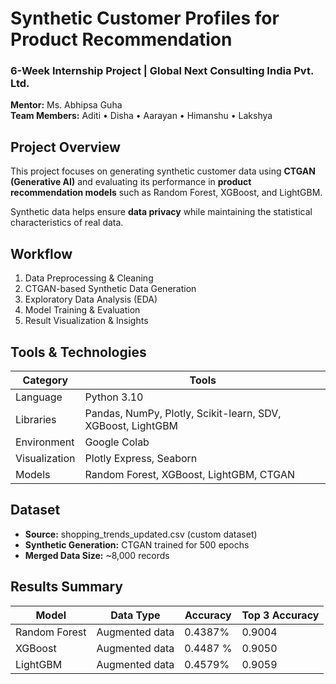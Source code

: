 #  Synthetic Customer Profiles for Product Recommendation
### 6-Week Internship Project | Global Next Consulting India Pvt. Ltd.
**Mentor:** Ms. Abhipsa Guha  
**Team Members:** Aditi • Disha • Aarayan • Himanshu • Lakshya  



##  Project Overview
This project focuses on generating synthetic customer data using **CTGAN (Generative AI)** and evaluating its performance in **product recommendation models** such as Random Forest, XGBoost, and LightGBM.

Synthetic data helps ensure **data privacy** while maintaining the statistical characteristics of real data.



##  Workflow
1. Data Preprocessing & Cleaning  
2. CTGAN-based Synthetic Data Generation  
3. Exploratory Data Analysis (EDA)  
4. Model Training & Evaluation  
5. Result Visualization & Insights  



##  Tools & Technologies
| Category | Tools |
|-----------|--------|
| Language | Python 3.10 |
| Libraries | Pandas, NumPy, Plotly, Scikit-learn, SDV, XGBoost, LightGBM |
| Environment | Google Colab |
| Visualization | Plotly Express, Seaborn |
| Models | Random Forest, XGBoost, LightGBM, CTGAN |


##  Dataset
- **Source:** shopping_trends_updated.csv (custom dataset)
- **Synthetic Generation:** CTGAN trained for 500 epochs
- **Merged Data Size:** ~8,000 records



##  Results Summary
| Model | Data Type | Accuracy |Top 3 Accuracy|
|--------|------------|-----------|------------|
| Random Forest | Augmented data  | 0.4387% |0.9004 |
| XGBoost | Augmented data  |0.4487	% |0.9050|
| LightGBM | Augmented data  | 0.4579% |0.9059|


